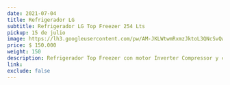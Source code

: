 ```yaml
---
date: 2021-07-04
title: Refrigerador LG
subtitle: Refrigerador LG Top Freezer 254 Lts
pickup: 15 de julio
image: https://lh3.googleusercontent.com/pw/AM-JKLWtwmRxmzJktoL3QNcSvQw3KyCgSyrIUNpXz36TPsvY2EZR5yXFP0tiZDPb20IRAo6lnTXle9cwcjQ3pFQPdaSQzxUJIzavmBj-JdHJG7YgmcbJkCFwT8EjmO7Y_94jmwzHFJlP5dTrAt1xussTvMRahg=w756-h621-no?authuser=0
price: $ 150.000
weight: 150
description: Refrigerador Top Freezer con motor Inverter Compressor y capacidad total de 254 Lts. 5 años de uso, aún tiene 5 años de garantia LG. 56x167x63 cm
link: 
exclude: false
---
```

